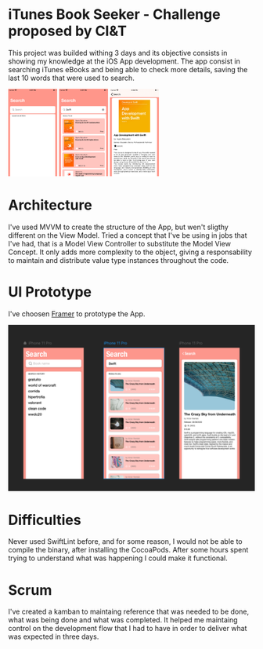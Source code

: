 # iTunes Book Seeker - Challenge proposed by CI&T
This project was builded withing 3 days and its objective consists in showing my knowledge at the iOS App development.
The app consist in searching iTunes eBooks and being able to check more details, saving the last 10 words that were used to search.

<p float="left">
  <img src="Simulator Screen Shot - iPhone 8 - 2020-09-02 at 20.07.44.png" width="100" />
  <img src="Simulator Screen Shot - iPhone 8 - 2020-09-02 at 20.07.58.png" width="100" /> 
  <img src="Simulator Screen Shot - iPhone 8 - 2020-09-02 at 20.08.22.png" width="100" />
</p>

# Architecture

I've used MVVM to create the structure of the App, but wen't sligthy different on the View Model. Tried a concept that I've be using in jobs that I've had, that is a Model View Controller to substitute the Model View Concept. It only adds more complexity to the object, giving a responsability to maintain and distribute value type instances throughout the code. 

# UI Prototype

I've choosen [Framer](https://www.framer.com/) to prototype the App. 

![prototype image](https://github.com/VictorKreniski/cit-book-seeker-ios-test/blob/develop/Screen%20Shot%202020-09-02%20at%2021.10.37.png)

# Difficulties 

Never used SwiftLint before, and for some reason, I would not be able to compile the binary, after installing the CocoaPods. After some hours spent trying to understand what was happening I could make it functional. 

# Scrum

I've created a kamban to maintaing reference that was needed to be done, what was being done and what was completed. It helped me maintaing control on the development flow that I had to have in order to deliver what was expected in three days.
